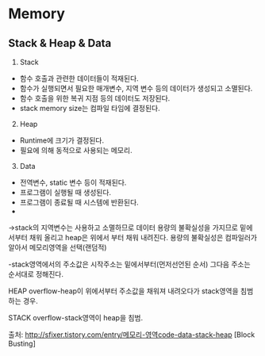 # Memory

## Stack & Heap & Data
1) Stack
- 함수 호출과 관련한 데이터들이 적재된다.
- 함수가 실행되면서 필요한 매개변수, 지역 변수 등의 데이터가 생성되고 소멸된다.
- 함수 호출을 위한 복귀 지점 등의 데이터도 저장된다.
- stack memory size는 컴파일 타임에 결정된다.

2) Heap
- Runtime에 크기가 결정된다.
- 필요에 의해 동적으로 사용되는 메모리.

3) Data
- 전역변수, static 변수 등이 적재된다.
- 프로그램이 실행될 때 생성된다.
- 프로그램이 종료될 때 시스템에 반환된다.
-  

→stack의 지역변수는 사용하고 소멸하므로 데이터 용량의 불확실성을 가지므로 밑에서부터 채워 올리고 heap은 위에서 부터 채워 내려진다. 용량의 불확실성은 컴파일러가 알아서 메모리영역을 선택(랜덤적)



-stack영역에서의 주소값은 시작주소는 밑에서부터(먼저선언된 순서) 그다음 주소는 순서대로 정해진다.



HEAP overflow-heap이 위에서부터 주소값을 채워져 내려오다가 stack영역을 침범하는 경우.

STACK overflow-stack영역이 heap을 침범.



출처: http://sfixer.tistory.com/entry/메모리-영역code-data-stack-heap [Block Busting]
